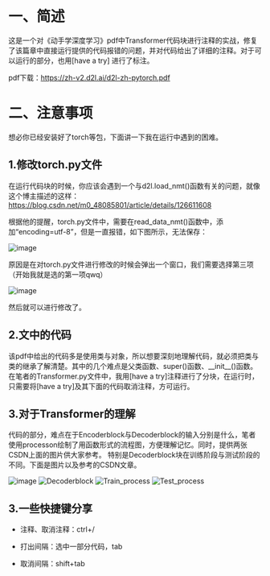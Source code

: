 # 一、简述
这是一个对《动手学深度学习》pdf中Transformer代码块进行注释的实战，修复了该篇章中直接运行提供的代码报错的问题，并对代码给出了详细的注释。对于可以运行的部分，也用[have a try] 进行了标注。

pdf下载：https://zh-v2.d2l.ai/d2l-zh-pytorch.pdf

# 二、注意事项

想必你已经安装好了torch等包，下面讲一下我在运行中遇到的困难。

## 1.修改torch.py文件

在运行代码块的时候，你应该会遇到一个与d2l.load_nmt()函数有关的问题，就像这个博主描述的这样：https://blog.csdn.net/m0_48085801/article/details/126611608

根据他的提醒，torch.py文件中，需要在read_data_nmt()函数中，添加“encoding=utf-8”，但是一直报错，如下图所示，无法保存：

![image](https://github.com/jfbbcom/Transformer_Limu/assets/106417483/75af5945-2752-4c86-9b54-8a58b2da2c92)

原因是在对torch.py文件进行修改的时候会弹出一个窗口，我们需要选择第三项（开始我就是选的第一项qwq）

![image](https://github.com/jfbbcom/Transformer_Limu/assets/106417483/72ad35a5-8322-4f7b-a46d-dcd073c571cb)

然后就可以进行修改了。

## 2.文中的代码

该pdf中给出的代码多是使用类与对象，所以想要深刻地理解代码，就必须把类与类的继承了解清楚。其中的几个难点是父类函数、super()函数、\_\_init\_\_()函数。
在笔者的Transformer.py文件中，我用[have a try]注释进行了分块，在运行时，只需要将[have a try]及其下面的代码取消注释，方可运行。

## 3.对于Transformer的理解
代码的部分，难点在于Encoderblock与Decoderblock的输入分别是什么，笔者使用processon绘制了用函数形式的流程图，方便理解记忆。同时，提供两张CSDN上面的图片供大家参考。
特别是Decoderblock块在训练阶段与测试阶段的不同。下面是图片以及参考的CSDN文章。

![image](https://github.com/jfbbcom/Transformer_Limu/assets/106417483/0ce1ee79-a505-49e0-adb3-5e0048199f4d)
![Decoderblock](https://github.com/jfbbcom/Transformer_Limu/assets/106417483/2ac637ef-aadb-4709-8fa4-90e1a1ab4bd2)
![Train_process](https://github.com/jfbbcom/Transformer_Limu/assets/106417483/ee396240-8621-465b-866b-f16f1805416e)
![Test_process](https://github.com/jfbbcom/Transformer_Limu/assets/106417483/680e9e31-a7d1-497a-bb46-71a61356f21c)



## 3.一些快捷键分享

- 注释、取消注释：ctrl+/

- 打出间隔：选中一部分代码，tab

- 取消间隔：shift+tab
